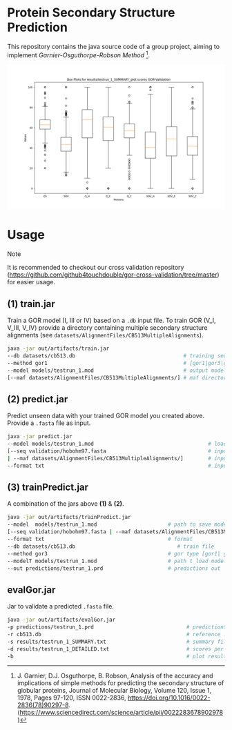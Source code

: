 # Protein Secondary Structure Prediction
This repository contains the java source code of a group project,
aiming to implement *Garnier-Osguthorpe-Robson Method* [^Paper]. 

![GOR I CB513](GOR/results/testrun_1_SUMMARY_plot.scores_boxplot.png)

# Usage
> [!NOTE]
> It is recommended to checkout our cross validation repository (https://github.com/github4touchdouble/gor-cross-validation/tree/master) for easier usage.

## (1) train.jar
Train a GOR model (I, III or IV) based on a `.db` input file.
To train GOR (V_I, V_III, V_IV) provide a directory containing multiple secondary structure alignments (see `datasets/AlignmentFiles/CB513MultipleAlignments`).
```bash
java -jar out/artifacts/train.jar 
--db datasets/cb513.db                                   # training sequences
--method gor1                                            # [gor1|gor3|gor4]
--model models/testrun_1.mod                             # output model file
[--maf datasets/AlignmentFiles/CB513MultipleAlignments/] # maf directory
```

## (2) predict.jar
Predict unseen data with your trained GOR model you created above.
Provide a `.fasta` file as input.
```bash
java -jar predict.jar
--model models/testrun_1.mod                                     # loads gor model to predict new seqs
[--seq validation/hobohm97.fasta                                 # input fasta file [GOR_I - IV]
| --maf datasets/AlignmentFiles/CB513MultipleAlignments/]        # input alignment file [GOR_V]
--format txt                                                     # input format [txt|html] html currently not covered
```

## (3) trainPredict.jar
A combination of the jars above **(1)** & **(2)**.
```bash
java -jar out/artifacts/trainPredict.jar
--model  models/testrun_1.mod                       # path to save model (needs to correspond to --modelT)
[--seq validation/hobohm97.fasta | --maf datasets/AlignmentFiles/CB513MultipleAlignments/] # either .fasta or multiple alignments
--format txt                                        # format
--db datasets/cb513.db                                 # train file
--method gor3                                       # gor type [gor1| gor3 |gor4]
--modelT models/testrun_1.mod                       # path t load model (needs to correspond to --model)
--out predictions/testrun_1.prd                     # predictions out
```

## evalGor.jar
Jar to validate a predicted `.fasta` file.
```bash
java -jar out/artifacts/evalGor.jar
-p predictions/testrun_1.prd                              # predictions to validate
-r cb513.db                                               # reference .db file corresponding to .fasta file of .prd
-s results/testrun_1_SUMMARY.txt                          # summary file across all seqs containing SOVs and Q3s
-d results/testrun_1_DETAILED.txt                         # scores per residue
-b                                                        # plot results

```


[^Paper]: J. Garnier, D.J. Osguthorpe, B. Robson,
Analysis of the accuracy and implications of simple methods for predicting the secondary structure of globular proteins,
Journal of Molecular Biology,
Volume 120, Issue 1,
1978,
Pages 97-120,
ISSN 0022-2836,
https://doi.org/10.1016/0022-2836(78)90297-8.
(https://www.sciencedirect.com/science/article/pii/0022283678902978)
